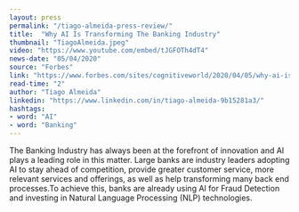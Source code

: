 ```yaml
---
layout: press
permalink: "/tiago-almeida-press-review/"
title:  "Why AI Is Transforming The Banking Industry"
thumbnail: "TiagoAlmeida.jpeg"
video: "https://www.youtube.com/embed/tJGFOTh4dT4"
news-date: "05/04/2020"
source: "Forbes"
link: "https://www.forbes.com/sites/cognitiveworld/2020/04/05/why-ai-is-transforming-the-banking-industry/#74c3381a7dd6"
read-time: "2"
author: "Tiago Almeida"
linkedin: "https://www.linkedin.com/in/tiago-almeida-9b15281a3/"
hashtags:
- word: "AI"
- word: "Banking"
---
```


The Banking Industry has always been at the forefront of innovation and AI plays a leading role in this matter. Large banks are industry leaders adopting AI to stay ahead of competition, provide greater customer service, more relevant services and offerings, as well as help transforming many back end processes.To achieve this, banks are already using AI for Fraud Detection and investing in Natural Language Processing (NLP) technologies.
